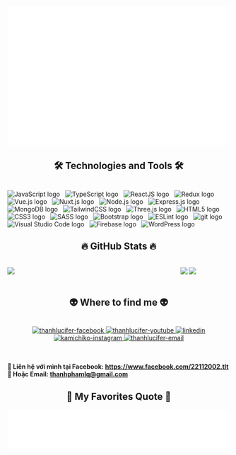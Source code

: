 <a href="#" target="_blank">
  <img src="thanhlucifer.svg" width="1200" alt="" />
</a>

<h2 align="center">🛠 Technologies and Tools 🛠</h2>
<br>
<!-- https://simpleicons.org/ -->
<span><img src="https://img.shields.io/badge/JavaScript-282C34?logo=javascript&logoColor=F7DF1E" alt="JavaScript logo" title="JavaScript" height="25" /></span>
&nbsp;
<span><img src="https://img.shields.io/badge/TypeScript-282C34?logo=typescript&logoColor=3178C6" alt="TypeScript logo" title="TypeScript" height="25" /></span>
&nbsp;
<span><img src="https://img.shields.io/badge/ReactJS-282C34?logo=react&logoColor=61DAFB" alt="ReactJS logo" title="ReactJS" height="25" /></span>
&nbsp;
<span><img src="https://img.shields.io/badge/Redux-282C34?logo=redux&logoColor=764ABC" alt="Redux logo" title="Redux" height="25" /></span>
&nbsp;
<span><img src="https://img.shields.io/badge/Vue.js-282C34?logo=vue.js&logoColor=4FC08D" alt="Vue.js logo" title="Vue.js" height="25" /></span>
&nbsp;
<span><img src="https://img.shields.io/badge/Nuxt.js-282C34?logo=nuxt.js&logoColor=4FC08D" alt="Nuxt.js logo" title="Nuxt.js" height="25" /></span>
&nbsp;
<span><img src="https://img.shields.io/badge/Node.js-282C34?logo=node.js&logoColor=00F200" alt="Node.js logo" title="Node.js" height="25" /></span>
&nbsp;
<span><img src="https://img.shields.io/badge/Express-282C34?logo=express&logoColor=FFFFFF" alt="Express.js logo" title="Express.js" height="25" /></span>
&nbsp;
<span><img src="https://img.shields.io/badge/MongoDB-282C34?logo=mongodb&logoColor=47A248" alt="MongoDB logo" title="MongoDB" height="25" /></span>
&nbsp;
<span><img src="https://img.shields.io/badge/Tailwind%20CSS-282C34?logo=tailwind-css&logoColor=38B2AC" alt="TailwindCSS logo" title="TailwindCSS" height="25" /></span>
&nbsp;
<span><img src="https://img.shields.io/badge/Three.js-282C34?logo=three.js&logoColor=FFFFFF" alt="Three.js logo" title="Three.js" height="25" /></span>
&nbsp;
<span><img src="https://img.shields.io/badge/HTML5-282C34?logo=html5&logoColor=E34F26" alt="HTML5 logo" title="HTML5" height="25" /></span>
&nbsp;
<span><img src="https://img.shields.io/badge/CSS3-282C34?logo=css3&logoColor=1572B6" alt="CSS3 logo" title="CSS3" height="25" /></span>
&nbsp;
<span><img src="https://img.shields.io/badge/Sass-282C34?logo=sass&logoColor=CC6699" alt="SASS logo" title="SASS" height="25" /></span>
&nbsp;
<span><img src="https://img.shields.io/badge/Bootstrap-282C34?logo=bootstrap&logoColor=7952B3" alt="Bootstrap logo" title="Bootstrap" height="25" /></span>
&nbsp;
<span><img src="https://img.shields.io/badge/ESLint-282C34?logo=eslint&logoColor=4B32C3" alt="ESLint logo" title="ESLint" height="25" /></span>
&nbsp;
<span><img src="https://img.shields.io/badge/git-282C34?logo=git&logoColor=F05032" alt="git logo" title="git" height="25" /></span>
&nbsp;
<span><img src="https://img.shields.io/badge/VS%20Code-282C34?logo=visual-studio-code&logoColor=007ACC" alt="Visual Studio Code logo" title="Visual Studio Code" height="25" /></span>
&nbsp;
<span><img src="https://img.shields.io/badge/Firebase-282C34?logo=firebase&logoColor=FFCA28" alt="Firebase logo" title="Firebase" height="25" /></span>
&nbsp;
<span><img src="https://img.shields.io/badge/WordPress-282C34?logo=wordPress&logoColor=21759B" alt="WordPress logo" title="WordPress" height="25" /></span>
&nbsp;

<br>
<h2 align="center">🔥 GitHub Stats 🔥</h2>
<!-- https://github.com/anuraghazra/github-readme-stats -->
<br>
<div align=center>
  <a href="#" title="kamichikodev">
    <img width="315" align="left" src="https://github-readme-stats.vercel.app/api/top-langs/?username=myusername&theme=tokyonight"/>
  </a>
<picture>
<source
  srcset="https://github-readme-stats.vercel.app/api?username=thanhlucifer&show_icons=true&theme=dracula"
  media="(prefers-color-scheme: dark)"
/>
<source
  srcset="https://github-readme-stats.vercel.app/api?username=thanhlucifer&show_icons=true"
  media="(prefers-color-scheme: light), (prefers-color-scheme: no-preference)"
/>
<img src="https://github-readme-stats.vercel.app/api?username=thanhlucifer&show_icons=true" />
</picture>
  <picture>
<img src="https://streak-stats.demolab.com/?user=thanhlucifer&theme=darcula" />
</picture>
  
</div>

<br>
<h2 align="center">👽 Where to find me 👽</h2>
<br>
<div align="center">
  <a href="https://www.facebook.com/22112002.tlt" target="blank">
    <img src="https://img.icons8.com/bubbles/100/000000/facebook-new.png" alt="thanhlucifer-facebook" />
  </a>
  <a href="https://www.youtube.com/channel/UCvVqmZhAtdZ2B4siET2rbBQ" target="blank">
    <img src="https://img.icons8.com/bubbles/100/000000/youtube-squared.png" alt="thanhlucifer-youtube" />
  </a>
  <a href="#" target="blank">
    <img src="https://img.icons8.com/bubbles/100/000000/linkedin.png" alt="linkedin" />
  </a>
  <a href="https://www.instagram.com/kamichiko_02/" target="blank">
    <img src="https://img.icons8.com/bubbles/100/000000/instagram.png" alt="kamichiko-instagram" />
  </a>
  <a href="mailto:thanhphamlq@gmail.com" target="top">
    <img src="https://img.icons8.com/bubbles/100/000000/apple-mail.png" alt="thanhlucifer-email" />
  </a>
</div>

<br>
<p>
  <br>
  <strong>🔗 Liên hệ với mình tại Facebook: <a href="https://www.facebook.com/22112002.tlt" target="_blank">https://www.facebook.com/22112002.tlt</a></strong>
  <br>
  <strong>📧 Hoặc Email: <a href="mailto:thanhphamlq@gmail.com" target="_top">thanhphamlq@gmail.com</a></strong>
<br>
  <h2 align="center">📑 My Favorites Quote 📑</h2>
  <a href="#" target="_blank">
  <img src="thanhlucifer-1.svg" width="1200" alt="" />
</a>

